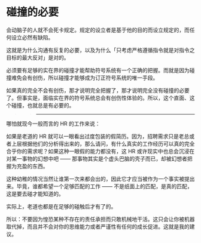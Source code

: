 # 碰撞的必要

会动脑子的人就不会死卡规定。规定的设立者是基于他的目的而设立规定的，而任何设立必然有缺陷。

这就是为什么沟通有反复的必要，以及为什么「只考虑严格遵循指令就是对指令之目标的最大反对」是对的。

必须要有足够的实在界的碰撞才能帮助符号系统有一个正确的把握。而就是因为碰撞难免会有创伤，所以碰撞才能够成为订正符号系统的唯一手段。

如果真的完全不会有创伤，那才说明完全把握了，那才说明完全没有碰撞的必要了。但事实是，面临实在界的符号系统总会有创伤性体验的。所以，这个直面、这个碰撞，也就总是有必要的。

> > ----

哪怕就现今一般而言的 HR 的工作来说：

如果是老道的 HR 就可以一眼看出过度包装的假简历。因为，招聘需求只是老总或者上层根据他们的分析得出来的，那么请问，有什么真实的工作经历可以真的完全合乎你的需求呢？如果这种一眼假的能力都没有，这 HR 或许现实中也总会沉浸在对某一事物的幻想中吧 —— 那事物其实是个虚头巴脑的壳子而已，却被幻想者把握为充盈的东西。

这种幼稚的情况当然让谁第一次来都会出的，因此它才应当被作为一个事实被提出来。毕竟，谁都希望一个足够匹配的工作 —— 不是纸面上的匹配，是真的匹配，这是要去碰才能知道的。

实际上，老道也都是在足够的碰触后才有了的。

所以：不要因为惶恐某种不存在的责任承担而只敢机械地干活。这只会让你被机器取代掉，而且并不会对你的思维能力或者严谨性有任何的成长促进。这就是我的建议。
